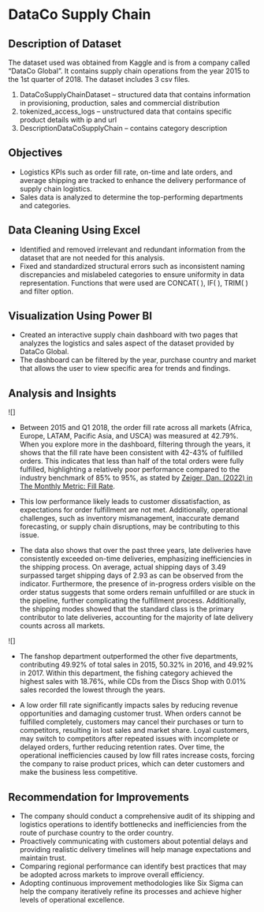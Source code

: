 # DataCo Supply Chain
## Description of Dataset
The dataset used was obtained from Kaggle and is from a company called “DataCo Global”. It contains supply chain operations from the year 2015 to the 1st quarter of 2018. 
The dataset includes 3 csv files.
1.	DataCoSupplyChainDataset – structured data that contains information in provisioning, production, sales and commercial distribution
2.	tokenized_access_logs – unstructured data that contains specific product details with ip and url
3.	DescriptionDataCoSupplyChain – contains category description

## Objectives
* Logistics KPIs such as order fill rate, on-time and late orders, and average shipping are tracked to enhance the delivery performance of supply chain logistics.
* Sales data is analyzed to determine the top-performing departments and categories.

## Data Cleaning Using Excel
*	Identified and removed irrelevant and redundant information from the dataset that are not needed for this analysis. 
* Fixed and standardized structural errors such as inconsistent naming discrepancies and mislabeled categories to ensure uniformity in data representation. Functions that were used are CONCAT( ), IF( ), TRIM( ) and filter option. 

## Visualization Using Power BI
*	Created an interactive supply chain dashboard with two pages that analyzes the logistics and sales aspect of the dataset provided by DataCo Global.
*	The dashboard can be filtered by the year, purchase country and market that allows the user to view specific area for trends and findings.

## Analysis and Insights
![]
* Between 2015 and Q1 2018, the order fill rate across all markets (Africa, Europe, LATAM, Pacific Asia, and USCA) was measured at 42.79%. When you explore more in the dashboard, filtering through the years, it shows that the fill rate have been consistent with 42-43% of fulfilled orders. This indicates that less than half of the total orders were fully fulfilled, highlighting a relatively poor performance compared to the industry benchmark of 85% to 95%, as stated by [Zeiger, Dan. (2022) in The Monthly Metric: Fill Rate](https://www.ismworld.org/supply-management-news-and-reports/news-publications/inside-supply-management-magazine/blog/2022/2022-07/the-monthly-metric-fill-rate/).
  
* This low performance likely leads to customer dissatisfaction, as expectations for order fulfillment are not met. Additionally, operational challenges, such as inventory mismanagement, inaccurate              demand forecasting, or supply chain disruptions, may be contributing to this issue.

*	The data also shows that over the past three years, late deliveries have consistently exceeded on-time deliveries, emphasizing inefficiencies in the shipping process.  On average, actual shipping days of 3.49 surpassed target shipping days of 2.93 as can be observed from the indicator. Furthermore, the presence of in-progress orders visible on the order status suggests that some orders remain unfulfilled or are stuck in the pipeline, further complicating the fulfillment process. Additionally, the shipping modes showed that the standard class is the primary contributor to late deliveries, accounting for the majority of late delivery counts across all markets.
  
![]
*	The fanshop department outperformed the other five departments, contributing 49.92% of total sales in 2015, 50.32% in 2016, and 49.92% in 2017. Within this department, the fishing category achieved the highest sales with 18.76%, while CDs from the Discs Shop with 0.01% sales recorded the lowest through the years.

*	A low order fill rate significantly impacts sales by reducing revenue opportunities and damaging customer trust. When orders cannot be fulfilled completely, customers may cancel their purchases or turn to competitors, resulting in lost sales and market share. Loyal customers, may switch to competitors after repeated issues with incomplete or delayed orders, further reducing retention rates. Over time, the operational inefficiencies caused by low fill rates increase costs, forcing the company to raise product prices, which can deter customers and make the business less competitive.

## Recommendation for Improvements
*	The company should conduct a comprehensive audit of its shipping and logistics operations to identify bottlenecks and inefficiencies from the route of purchase country to the order country. 
*	Proactively communicating with customers about potential delays and providing realistic delivery timelines will help manage expectations and maintain trust.
*	Comparing regional performance can identify best practices that may be adopted across markets to improve overall efficiency. 
*	Adopting continuous improvement methodologies like Six Sigma can help the company iteratively refine its processes and achieve higher levels of operational excellence.


